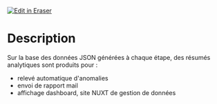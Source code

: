 <p><a target="_blank" href="https://app.eraser.io/workspace/MnEDWUcZdXYjy1j8aCOF" id="edit-in-eraser-github-link"><img alt="Edit in Eraser" src="https://firebasestorage.googleapis.com/v0/b/second-petal-295822.appspot.com/o/images%2Fgithub%2FOpen%20in%20Eraser.svg?alt=media&amp;token=968381c8-a7e7-472a-8ed6-4a6626da5501"></a></p>

# Description
Sur la base des données JSON générées à chaque étape, des résumés analytiques sont produits pour :

- relevé automatique d'anomalies
- envoi de rapport mail
- affichage dashboard, site NUXT de gestion de données




<!--- Eraser file: https://app.eraser.io/workspace/MnEDWUcZdXYjy1j8aCOF --->